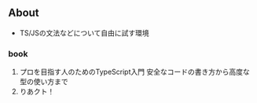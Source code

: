 ## About
- TS/JSの文法などについて自由に試す環境

### book

1. プロを目指す人のためのTypeScript入門 安全なコードの書き方から高度な型の使い方まで
1. りあクト！